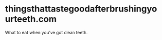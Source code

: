 thingsthattastegoodafterbrushingyourteeth.com
=============================================

What to eat when you've got clean teeth.

